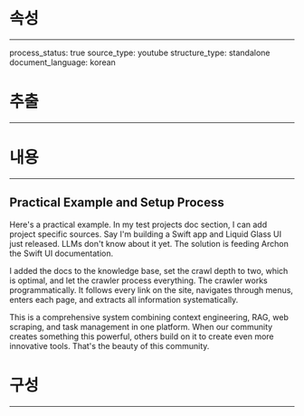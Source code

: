 # 속성
---
process_status: true
source_type: youtube
structure_type: standalone
document_language: korean

# 추출
---


# 내용
---
## Practical Example and Setup Process

Here's a practical example. In my test projects doc section, I can add project specific sources. Say I'm building a Swift app and Liquid Glass UI just released. LLMs don't know about it yet. The solution is feeding Archon the Swift UI documentation.

I added the docs to the knowledge base, set the crawl depth to two, which is optimal, and let the crawler process everything. The crawler works programmatically. It follows every link on the site, navigates through menus, enters each page, and extracts all information systematically.

This is a comprehensive system combining context engineering, RAG, web scraping, and task management in one platform. When our community creates something this powerful, others build on it to create even more innovative tools. That's the beauty of this community.

# 구성
---
